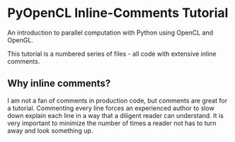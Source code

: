 # PyOpenCL Inline-Comments Tutorial

An introduction to parallel computation with Python using OpenCL and OpenGL.

This tutorial is a numbered series of files - all code with extensive inline comments.

## Why inline comments?

I am not a fan of comments in production code, but comments are great for a tutorial. Commenting every line forces an experienced author to slow down explain each line in a way that a diligent reader can understand.  It is very important to minimize the number of times a reader not has to turn away and look something up.